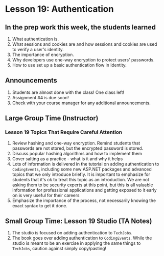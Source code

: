 # Lesson 19: Authentication

## In the prep work this week, the students learned

1. What authentication is.
1. What sessions and cookies are and how sessions and cookies are used to verify a user's identity.
1. The importance of encryption.
1. Why developers use one-way encryption to protect users' passwords.
1. How to use set up a basic authentication flow in Identity.

## Announcements

1. Students are almost done with the class! One class left!
1. Assignment #4 is due soon!
1. Check with your course manager for any additional announcements.

## Large Group Time (Instructor)

### Lesson 19 Topics That Require Careful Attention
1. Review hashing and one-way encryption. Remind students that passwords are not stored, but the encrypted password is stored.
1. Discuss popular hashing algorithms and how to implement them
1. Cover salting as a practice - what is it and why it helps
1. Lots of information is delivered in the tutorial on adding authentication to ``CodingEvents``, including some new ASP.NET packages and advanced topics that we only introduce briefly. It is important to emphasize for students that it's ok to treat this topic as an introduction. We are not asking them to be security experts at this point, but this is all valuable information for professional applications and getting exposed to it early on is very useful for their careers
1. Emphasize the importance of the process, not necessarily knowing the exact syntax to get it done.

## Small Group Time: Lesson 19 Studio (TA Notes)

1. The studio is focused on adding authentication to ``TechJobs``.
1. The book goes over adding authentication to ``CodingEvents``. While the studio is meant to be an exercise in applying the same things to ``TechJobs``, caution against simply copy/pasting!